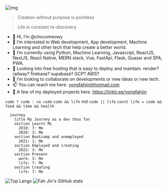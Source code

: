 ![img](https://i.imgur.com/gFFbMBH.png)
>Creation without purpose is pointless

>Life is constant re-discovery 

- 👋 Hi, I’m @chocomeowy
- 👀 I’m interested in Web development, App development, Machine Learning and other tech that help create a better world. 
- 🌱 I’m currently using Python, Machine Learning, Javascript, ReactJS, NextJS, React Native, MERN stack, Vue, FastApi, Flask, Quasar and SPA, PWA.
- 🍮 Looking into free hosting that is easy to deploy and maintain. render? railway? firebase? supabase? GCP? AWS? 
- 💞️ I’m looking to collaborate on developments or new ideas or new tech.
- 📫 You can reach me here. yongfahjin@hotmail.com
- 🤗 A few of my deployed projects here. https://linktr.ee/yongfahjin

`code ? code : no code` `code && life` not `code || life`
`const life = code && food && time && health` 


```mermaid
  journey
    title My Journey as a dev thus far
    section Learnt ML
      2019: 7: Me
      2020: 3: Me
    section Bootcamp and unemployed
      2021: 1: Me
    section Employed and creating
      2022: 3: Me
    section Present
      work: 3: Me
      life: 7: Me
    section Creating
      life: 7: Me
```

![Top Langs](https://github-readme-stats.vercel.app/api/top-langs/?username=chocomeowy&theme=vision-friendly-dark&count_private=true&show_icons=true)
![Fah Jin's GitHub stats](https://github-readme-stats.vercel.app/api?username=chocomeowy&theme=aura)
